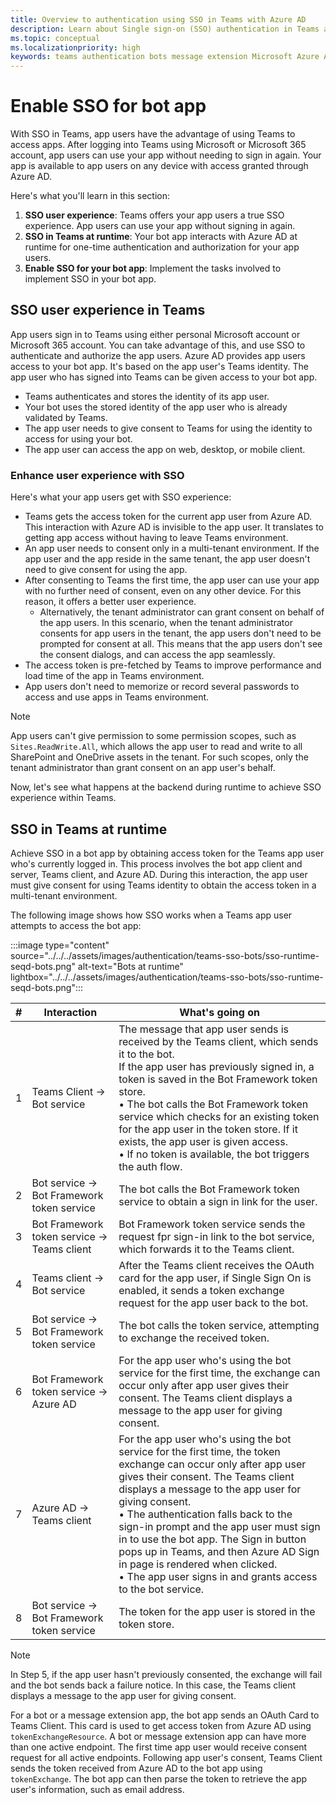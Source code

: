 ```yaml
---
title: Overview to authentication using SSO in Teams with Azure AD
description: Learn about Single sign-on (SSO) authentication in Teams and how to enable it in bots and message extension.
ms.topic: conceptual
ms.localizationpriority: high
keywords: teams authentication bots message extension Microsoft Azure Active Directory (Azure AD) SSO access token app manifest 
---
```

# Enable SSO for bot app

<!--Single sign-on (SSO) allows a user to access an application or a web service after signing-in only once. The app users never have to go through authentication again.-->

With SSO in Teams, app users have the advantage of using Teams to access apps. After logging into Teams using Microsoft or Microsoft 365 account, app users can use your app without needing to sign in again. Your app is available to app users on any device with access granted through Azure AD.

Here's what you'll learn in this section:

1. **SSO user experience**: Teams offers your app users a true SSO experience. App users can use your app without signing in again.
2. **SSO in Teams at runtime**: Your bot app interacts with Azure AD at runtime for one-time authentication and authorization for your app users.
3. **Enable SSO for your bot app**: Implement the tasks involved to implement SSO in your bot app.

## SSO user experience in Teams

App users sign in to Teams using either personal Microsoft account or Microsoft 365 account. You can take advantage of this, and use SSO to authenticate and authorize the app users. Azure AD provides app users access to your bot app. It's based on the app user's Teams identity. The app user who has signed into Teams can be given access to your bot app.

- Teams authenticates and stores the identity of its app user.
- Your bot uses the stored identity of the app user who is already validated by Teams.
- The app user needs to give consent to Teams for using the identity to access for using your bot.
- The app user can access the app on web, desktop, or mobile client.

### Enhance user experience with SSO

Here's what your app users get with SSO experience:

- Teams gets the access token for the current app user from Azure AD. This interaction with Azure AD is invisible to the app user. It translates to getting app access without having to leave Teams environment.
- An app user needs to consent only in a multi-tenant environment. If the app user and the app reside in the same tenant, the app user doesn't need to give consent for using the app.
- After consenting to Teams the first time, the app user can use your app with no further need of consent, even on any other device. For this reason, it offers a better user experience.
  - Alternatively, the tenant administrator can grant consent on behalf of the app users. In this scenario, when the tenant administrator consents for app users in the tenant, the app users don't need to be prompted for consent at all. This means that the app users don't see the consent dialogs, and can access the app seamlessly.
- The access token is pre-fetched by Teams to improve performance and load time of the app in Teams environment.
- App users don't need to memorize or record several passwords to access and use apps in Teams environment.

> [!NOTE]
> App users can't give permission to some permission scopes, such as `Sites.ReadWrite.All`, which allows the app user to read and write to all SharePoint and OneDrive assets in the tenant. For such scopes, only the tenant administrator than grant consent on an app user's behalf.

Now, let's see what happens at the backend during runtime to achieve SSO experience within Teams.

## SSO in Teams at runtime

Achieve SSO in a bot app by obtaining access token for the Teams app user who's currently logged in. This process involves the bot app client and server, Teams client, and Azure AD. During this interaction, the app user must give consent for using Teams identity to obtain the access token in a multi-tenant environment.

The following image shows how SSO works when a Teams app user attempts to access the bot app:

:::image type="content" source="../../../assets/images/authentication/teams-sso-bots/sso-runtime-seqd-bots.png" alt-text="Bots at runtime" lightbox="../../../assets/images/authentication/teams-sso-bots/sso-runtime-seqd-bots.png":::

| # | Interaction | What's going on |
| --- | --- | --- |
| 1 | Teams Client → Bot service | The message that app user sends is received by the Teams client, which sends it to the bot. <br> If the app user has previously signed in, a token is saved in the Bot Framework token store. <br> • The bot calls the Bot Framework token service which checks for an existing token for the app user in the token store. If it exists, the app user is given access. <br> • If no token is available, the bot triggers the auth flow. |
| 2 | Bot service → Bot Framework token service | The bot calls the Bot Framework token service to obtain a sign in link for the user. |
| 3 | Bot Framework token service → Teams client | Bot Framework token service sends the request fpr sign-in link to the bot service, which forwards it to the Teams client. |
| 4 | Teams client → Bot service | After the Teams client receives the OAuth card for the app user, if Single Sign On is enabled, it sends a token exchange request for the app user back to the bot. |
| 5 | Bot service → Bot Framework token service | The bot calls the token service, attempting to exchange the received token.  |
| 6 | Bot Framework token service → Azure AD | For the app user who's using the bot service for the first time, the exchange can occur only after app user gives their consent.  The Teams client displays a message to the app user for giving consent. |
| 7 | Azure AD → Teams client | For the app user who's using the bot service for the first time, the token exchange can occur only after app user gives their consent. The Teams client displays a message to the app user for giving consent. <br> • The authentication falls back to the sign-in prompt and the app user must sign in to use the bot app. The Sign in button pops up in Teams, and then Azure AD Sign in page is rendered when clicked. <br> • The app user signs in and grants access to the bot service. |
| 8 | Bot service -> Bot Framework token service | The token for the app user is stored in the token store. |

> [!NOTE]
> In Step 5, if the app user hasn't previously consented, the exchange will fail and the bot sends back a failure notice. In this case, the Teams client displays a message to the app user for giving consent.

<!--
Points from SME response:

1. The message that app user sends is received by the Teams service, which sends it to the bot.

    1. If the app user has previously signed in, a token is saved in the Bot Framework token store.
    2. The bot calls the Bot Framework token service which checks for an existing token for the app user in the token store. If it exists, the app user is given access.
    3. If no token is available, the bot triggers the auth flow.

2. The bot calls the Bot Framework token service to obtain a sign in link for the user, and send it to Teams service which forwards it to the client.

3. After the Teams client receives the OAuth card for the app user, if Single Sign On is enabled, it sends a token exchange request for the app user back to the Teams service which sends it to the bot.

4. The bot calls the token service, attempting to exchange the received token. If the user has not previously consented, the exchange will fail and the bot sends back a failure notice. In this case, the Teams client displays a message to the app user for giving consent.
    1. In case the consent is required, the authentication falls back to the sign-in prompt and the app user must sign in to use the bot app. The Sign in button pops up in Teams, and then AAD Sign in page is rendered when clicked.
    2. The app user signs in and grants access to the bot.

The token for the app user is stored in the token store.-->

For a bot or a message extension app, the bot app sends an OAuth Card to Teams Client. This card is used to get access token from Azure AD using `tokenExchangeResource`. A bot or message extension app can have more than one active endpoint. The first time app user would receive consent request for all active endpoints. Following app user's consent, Teams Client sends the token received from Azure AD to the bot app using `tokenExchange`. The bot app can then parse the token to retrieve the app user's information, such as email address.
